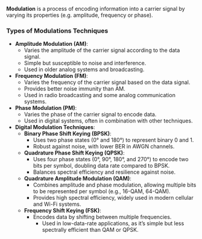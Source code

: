**Modulation** is a process of encoding information into a carrier signal by varying its properties (e.g. amplitude, frequency or phase).

### **Types of Modulations Techniques**

- **Amplitude Modulation (AM)**:
    - Varies the amplitude of the carrier signal according to the data signal.
    - Simple but susceptible to noise and interference.
    - Used in older analog systems and broadcasting.
- **Frequency Modulation (FM)**:
    - Varies the frequency of the carrier signal based on the data signal.
    - Provides better noise immunity than AM.
    - Used in radio broadcasting and some analog communication systems.
- **Phase Modulation (PM)**:
    - Varies the phase of the carrier signal to encode data.
    - Used in digital systems, often in combination with other techniques.
- **Digital Modulation Techniques**:
    - **Binary Phase Shift Keying (BPSK)**:
        - Uses two phase states (0° and 180°) to represent binary 0 and 1.
        - Robust against noise, with lower BER in AWGN channels.
    - **Quadrature Phase Shift Keying (QPSK)**:
        - Uses four phase states (0°, 90°, 180°, and 270°) to encode two bits per symbol, doubling data rate compared to BPSK.
        - Balances spectral efficiency and resilience against noise.
    - **Quadrature Amplitude Modulation (QAM)**:
        - Combines amplitude and phase modulation, allowing multiple bits to be represented per symbol (e.g., 16-QAM, 64-QAM).
        - Provides high spectral efficiency, widely used in modern cellular and Wi-Fi systems.
    - **Frequency Shift Keying (FSK)**:
        - Encodes data by shifting between multiple frequencies.
	        - Used in low-data-rate applications, as it’s simple but less spectrally efficient than QAM or QPSK.
